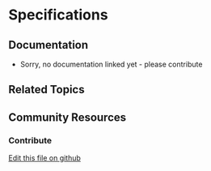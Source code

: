# Specifications

## Documentation

* Sorry, no documentation linked yet - please contribute

## Related Topics

## Community Resources

### Contribute

[Edit this file on github](https://github.com/olafk/controlpanel-documentation-docs/blob/master/md/73en/com_liferay_commerce_product_options_web_internal_portlet_CPSpecificationOptionsPortlet/viewProductOptionCategories.md)
